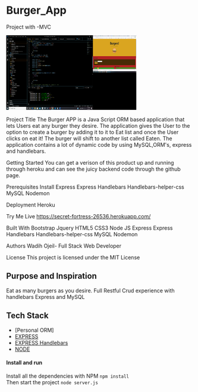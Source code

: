 # Burger_App
Project with -MVC


<img src= "./image/appImage.png" width="350" height="200">



Project Title
The Burger APP is a Java Script ORM based application that lets Users eat any burger they desire.
The application gives the User to the option to create a burger by adding it to it to Eat list and once the User clicks on eat it! The burger will shift to another list called Eaten. The application contains a lot of dynamic code by using MySQL,ORM's, express and handlebars. 

Getting Started
You can get a verison of this product up and running through heroku and can see the juicy backend code through the github
page.

Prerequisites
Install
Express
Express Handlebars
Handlebars-helper-css
MySQL
Nodemon


Deployment
Heroku

Try Me Live
<a href="https://secret-fortress-26536.herokuapp.com/">https://secret-fortress-26536.herokuapp.com/</a>

Built With
Bootstrap
Jquery
HTML5 
CSS3
Node
JS
Express
Express Handlebars
Handlebars-helper-css 
MySQL 
Nodemon

Authors
Wadih Ojeil- Full Stack Web Developer


License
This project is licensed under the MIT License


## Purpose and Inspiration
Eat as many burgers as you desire. Full Restful Crud experience with handlebars Express and MySQL



## Tech Stack
+ [Personal ORM] 
+ [EXPRESS](https://www.npmjs.com/package/express)
+ [EXPRESS Handlebars](https://www.npmjs.com/package/express-handlebars)
+ [NODE](https://nodejs.org/en/)




#### Install and run
Install all the dependencies with NPM
`npm install` <br>
Then start the project
`node server.js`
